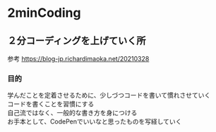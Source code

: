 # 2minCoding

## ２分コーディングを上げていく所
参考
https://blog-jp.richardimaoka.net/20210328

### 目的
学んだことを定着させるために、少しづつコードを書いて慣れさせていく  
コードを書くことを習慣にする  
自己流ではなく、一般的な書き方を身につける  
お手本として、CodePenでいいなと思ったものを写経していく
